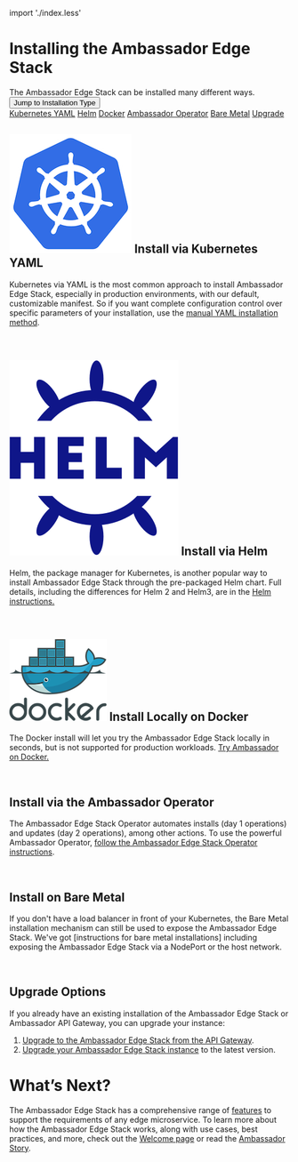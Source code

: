 import './index.less'

# Installing the Ambassador Edge Stack
<div id="index-installContainer">
<span id="index-installContainerText">The Ambassador Edge Stack can be installed many different ways.</span><span>&nbsp;&nbsp;</span>
<div class="index-dropdown">
  <button class="index-dropBtn">Jump to Installation Type</button>
  <div class="index-dropdownContent">
    <a href="#index-installKubernetesYaml">Kubernetes YAML</a>
    <a href="#index-installHelm">Helm</a>
    <a href="#index-installDocker">Docker</a>
    <a href="#index-installAmbassadorOperator">Ambassador Operator</a>
    <a href="#index-installBareMetal">Bare Metal</a>
    <a href="#index-installUpgrade">Upgrade</a>
  </div>
</div>
</div>

## <img class="os-logo" src="../../images/kubernetes.png"/> Install via Kubernetes YAML 
Kubernetes via YAML is the most common approach to install Ambassador Edge Stack,
especially in production environments, with our default, customizable manifest.
So if you want complete configuration control over specific parameters of your
installation, use the [manual YAML installation method](yaml-install).
<p id="index-installHelm"></p><br/>

## <img class="os-logo" src="../../images/helm-navy.png"/> Install via Helm 
Helm, the package manager for Kubernetes, is another popular way to install
Ambassador Edge Stack through the pre-packaged Helm chart. Full details, including
the differences for Helm 2 and Helm3, are in the [Helm instructions.](helm/)
<p id="index-installDocker"></p><br/>

## <img class="os-logo" src="../../images/docker.png"/> Install Locally on Docker 
The Docker install will let you try the Ambassador Edge Stack locally in seconds, 
but is not supported for production workloads. [Try Ambassador on Docker.](docker/)
<p id="index-installAmbassadorOperator"></p><br/>

## Install via the Ambassador Operator
The Ambassador Edge Stack Operator automates installs (day 1 operations) and
updates (day 2 operations), among other actions. To use the powerful Ambassador
Operator, [follow the Ambassador Edge Stack Operator instructions](aes-operator).
<p id="index-installBareMetal"></p><br/>

## Install on Bare Metal
If you don't have a load balancer in front of your Kubernetes, the Bare Metal 
installation mechanism can still be used to expose the Ambassador Edge Stack. 
We've got [instructions for bare metal installations] including exposing 
the Ambassador Edge Stack via a NodePort or the host network.
<p id="index-installUpgrade"></p><br/>

## Upgrade Options
If you already have an existing installation of the Ambassador Edge Stack or
Ambassador API Gateway, you can upgrade your instance:

1. [Upgrade to the Ambassador Edge Stack from the API Gateway](upgrade-to-edge-stack/).
2. [Upgrade your Ambassador Edge Stack instance](upgrading/) to the latest version.

# What’s Next?
The Ambassador Edge Stack has a comprehensive range of [features](/features/) to
support the requirements of any edge microservice. To learn more about how the
Ambassador Edge Stack works, along with use cases, best practices, and more,
check out the [Welcome page](../../) or read the [Ambassador
Story](../../about/why-ambassador).
